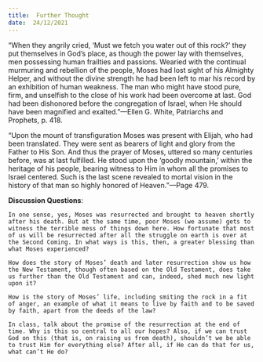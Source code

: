 ```yaml
---
title:  Further Thought
date:  24/12/2021
---
```


“When they angrily cried, ‘Must we fetch you water out of this rock?’ they put themselves in God’s place, as though the power lay with themselves, men possessing human frailties and passions. Wearied with the continual murmuring and rebellion of the people, Moses had lost sight of his Almighty Helper, and without the divine strength he had been left to mar his record by an exhibition of human weakness. The man who might have stood pure, firm, and unselfish to the close of his work had been overcome at last. God had been dis­honored before the congregation of Israel, when He should have been magnified and exalted.”—Ellen G. White, Patriarchs and Prophets, p. 418.

“Upon the mount of transfiguration Moses was present with Elijah, who had been translated. They were sent as bearers of light and glory from the Father to His Son. And thus the prayer of Moses, uttered so many centuries before, was at last fulfilled. He stood upon the ‘goodly mountain,’ within the heritage of his people, bearing witness to Him in whom all the promises to Israel centered. Such is the last scene revealed to mortal vision in the history of that man so highly honored of Heaven.”—Page 479.

**Discussion Questions**:

`In one sense, yes, Moses was resurrected and brought to heaven shortly after his death. But at the same time, poor Moses (we assume) gets to witness the terrible mess of things down here. How fortunate that most of us will be resurrected after all the struggle on earth is over at the Second Coming. In what ways is this, then, a greater blessing than what Moses experienced?`

`How does the story of Moses’ death and later resurrection show us how the New Testament, though often based on the Old Testament, does take us further than the Old Testament and can, indeed, shed much new light upon it?`

`How is the story of Moses’ life, including smiting the rock in a fit of anger, an example of what it means to live by faith and to be saved by faith, apart from the deeds of the law?`

`In class, talk about the promise of the resurrection at the end of time. Why is this so central to all our hopes? Also, if we can trust God on this (that is, on raising us from death), shouldn’t we be able to trust Him for everything else? After all, if He can do that for us, what can’t He do?`